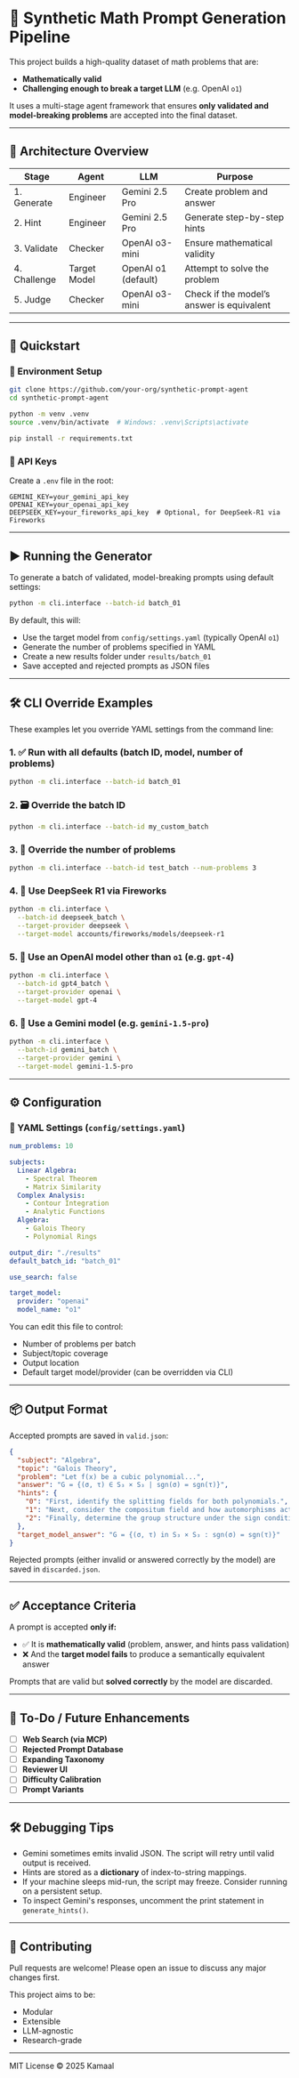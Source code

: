 # 🧠 Synthetic Math Prompt Generation Pipeline

This project builds a high-quality dataset of math problems that are:

- **Mathematically valid**
- **Challenging enough to break a target LLM** (e.g. OpenAI `o1`)

It uses a multi-stage agent framework that ensures **only validated and model-breaking problems** are accepted into the final dataset.

---

## 🧩 Architecture Overview

| Stage        | Agent        | LLM               | Purpose                                    |
|--------------|--------------|-------------------|--------------------------------------------|
| 1. Generate  | Engineer     | Gemini 2.5 Pro     | Create problem and answer                  |
| 2. Hint      | Engineer     | Gemini 2.5 Pro     | Generate step-by-step hints                |
| 3. Validate  | Checker      | OpenAI o3-mini     | Ensure mathematical validity               |
| 4. Challenge | Target Model | OpenAI o1 (default)| Attempt to solve the problem               |
| 5. Judge     | Checker      | OpenAI o3-mini     | Check if the model’s answer is equivalent  |

---

## 🚀 Quickstart

### 🔧 Environment Setup

```bash
git clone https://github.com/your-org/synthetic-prompt-agent
cd synthetic-prompt-agent

python -m venv .venv
source .venv/bin/activate  # Windows: .venv\Scripts\activate

pip install -r requirements.txt
````

### 🔑 API Keys

Create a `.env` file in the root:

```dotenv
GEMINI_KEY=your_gemini_api_key
OPENAI_KEY=your_openai_api_key
DEEPSEEK_KEY=your_fireworks_api_key  # Optional, for DeepSeek-R1 via Fireworks
```

---

## ▶️ Running the Generator

To generate a batch of validated, model-breaking prompts using default settings:

```bash
python -m cli.interface --batch-id batch_01
```

By default, this will:

* Use the target model from `config/settings.yaml` (typically OpenAI `o1`)
* Generate the number of problems specified in YAML
* Create a new results folder under `results/batch_01`
* Save accepted and rejected prompts as JSON files

---

## 🛠 CLI Override Examples

These examples let you override YAML settings from the command line:

### 1. ✅ Run with all defaults (batch ID, model, number of problems)

```bash
python -m cli.interface --batch-id batch_01
```

### 2. 🗃 Override the batch ID

```bash
python -m cli.interface --batch-id my_custom_batch
```

### 3. 🔢 Override the number of problems

```bash
python -m cli.interface --batch-id test_batch --num-problems 3
```

### 4. 🤖 Use **DeepSeek R1** via Fireworks

```bash
python -m cli.interface \
  --batch-id deepseek_batch \
  --target-provider deepseek \
  --target-model accounts/fireworks/models/deepseek-r1
```

### 5. 🧠 Use an **OpenAI** model other than `o1` (e.g. `gpt-4`)

```bash
python -m cli.interface \
  --batch-id gpt4_batch \
  --target-provider openai \
  --target-model gpt-4
```

### 6. 🔮 Use a **Gemini** model (e.g. `gemini-1.5-pro`)

```bash
python -m cli.interface \
  --batch-id gemini_batch \
  --target-provider gemini \
  --target-model gemini-1.5-pro
```

---

## ⚙️ Configuration

### 📝 YAML Settings (`config/settings.yaml`)

```yaml
num_problems: 10

subjects:
  Linear Algebra:
    - Spectral Theorem
    - Matrix Similarity
  Complex Analysis:
    - Contour Integration
    - Analytic Functions
  Algebra:
    - Galois Theory
    - Polynomial Rings

output_dir: "./results"
default_batch_id: "batch_01"

use_search: false

target_model:
  provider: "openai"
  model_name: "o1"
```

You can edit this file to control:

* Number of problems per batch
* Subject/topic coverage
* Output location
* Default target model/provider (can be overridden via CLI)

---

## 📦 Output Format

Accepted prompts are saved in `valid.json`:

```json
{
  "subject": "Algebra",
  "topic": "Galois Theory",
  "problem": "Let f(x) be a cubic polynomial...",
  "answer": "G = {(σ, τ) ∈ S₃ × S₃ | sgn(σ) = sgn(τ)}",
  "hints": {
    "0": "First, identify the splitting fields for both polynomials.",
    "1": "Next, consider the compositum field and how automorphisms act.",
    "2": "Finally, determine the group structure under the sign condition."
  },
  "target_model_answer": "G = {(σ, τ) in S₃ × S₃ : sgn(σ) = sgn(τ)}"
}
```

Rejected prompts (either invalid or answered correctly by the model) are saved in `discarded.json`.

---

## ✅ Acceptance Criteria

A prompt is accepted **only if:**

* ✅ It is **mathematically valid** (problem, answer, and hints pass validation)
* ❌ And the **target model fails** to produce a semantically equivalent answer

Prompts that are valid but **solved correctly** by the model are discarded.

---

## 📌 To-Do / Future Enhancements

* [ ] **Web Search (via MCP)**
* [ ] **Rejected Prompt Database**
* [ ] **Expanding Taxonomy**
* [ ] **Reviewer UI**
* [ ] **Difficulty Calibration**
* [ ] **Prompt Variants**

---

## 🛠 Debugging Tips

* Gemini sometimes emits invalid JSON. The script will retry until valid output is received.
* Hints are stored as a **dictionary** of index-to-string mappings.
* If your machine sleeps mid-run, the script may freeze. Consider running on a persistent setup.
* To inspect Gemini's responses, uncomment the print statement in `generate_hints()`.

---

## 🤝 Contributing

Pull requests are welcome! Please open an issue to discuss any major changes first.

This project aims to be:

* Modular
* Extensible
* LLM-agnostic
* Research-grade

---

MIT License © 2025 Kamaal